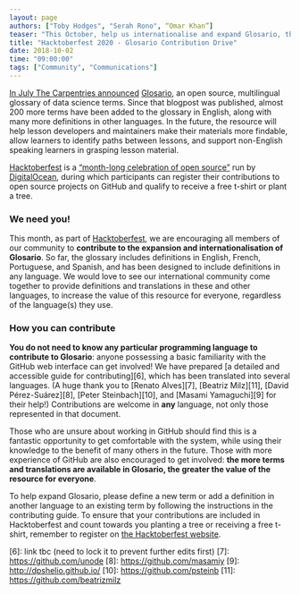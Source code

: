 ```yaml
---
layout: page
authors: ["Toby Hodges", "Serah Rono", “Omar Khan”]
teaser: "This October, help us internationalise and expand Glosario, the open source, multilingual glossary of data science terms."
title: "Hacktoberfest 2020 - Glosario Contribution Drive"
date: 2018-10-02
time: "09:00:00"
tags: ["Community", "Communications"]
---
```


[In July The Carpentries announced][1] [Glosario][2], an open source, multilingual glossary of data science terms. Since that blogpost was published, almost 200 more terms have been added to the glossary in English, along with many more definitions in other languages. In the future, the resource will help lesson developers and maintainers make their materials more findable,  allow learners to identify paths between lessons, and support non-English speaking learners in grasping lesson material.

[Hacktoberfest][3] is a [“month-long celebration of open source”][4] run by [DigitalOcean][5], during which participants can register their contributions to open source projects on GitHub and qualify to receive a free t-shirt or plant a tree.

### We need you!

This month, as part of [Hacktoberfest][3], we are encouraging all members of our community to **contribute to the expansion and internationalisation of Glosario**. So far, the glossary includes definitions in English, French, Portuguese, and Spanish, and has been designed to include definitions in any language. We would love to see our international community come together to provide definitions and translations in these and other languages, to increase the value of this resource for everyone, regardless of the language(s) they use.

### How you can contribute

**You do not need to know any particular programming language to contribute to Glosario**: anyone possessing a basic familiarity with the GitHub web interface can get involved! We have prepared [a detailed and accessible guide for contributing][6], which has been translated into several languages. (A huge thank you to [Renato Alves][7], [Beatriz Milz][11], [David Pérez-Suárez][8], [Peter Steinbach][10], and [Masami Yamaguchi][9] for their help!) Contributions are welcome in **any** language, not only those represented in that document.

Those who are unsure about working in GitHub should find this is a fantastic opportunity to get comfortable with the system, while using their knowledge to the benefit of many others in the future. Those with more experience of GitHub are also encouraged to get involved: **the more terms and translations are available in Glosario, the greater the value of the resource for everyone**.

To help expand Glosario, please define a new term or add a definition in another language to an existing term by following the instructions in the contributing guide. To ensure that your contributions are included in Hacktoberfest and count towards you planting a tree or receiving a free t-shirt, remember to register on [the Hacktoberfest website][3].




[1]: https://carpentries.org/blog/2020/07/announcing-glosario/
[2]: https://carpentries.github.io/glosario/
[3]: https://hacktoberfest.digitalocean.com/
[4]: https://hacktoberfest.digitalocean.com/faq
[5]: https://digitalocean.com/
[6]: link tbc (need to lock it to prevent further edits first)
[7]: https://github.com/unode
[8]: https://github.com/masamiy
[9]: http://dpshelio.github.io/
[10]: https://github.com/psteinb
[11]: https://github.com/beatrizmilz
